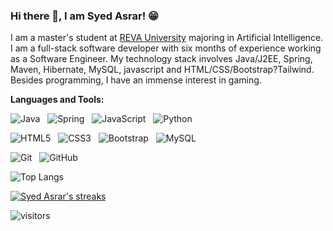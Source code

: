 ### Hi there 👋, I am Syed Asrar! 😁

I am a master's student at [REVA University](https://www.reva.edu.in/) majoring in Artificial Intelligence. I am a full-stack software developer with six months of experience working as a Software Engineer. My technology stack involves Java/J2EE, Spring, Maven, Hibernate, MySQL, javascript and HTML/CSS/Bootstrap?Tailwind. Besides programming, I have an immense interest in gaming.


**Languages and Tools:** 

![Java](https://img.shields.io/badge/-Java-black?logo=java&style=social)&nbsp;&nbsp;
![Spring](https://img.shields.io/badge/-Spring%20Framework-black?logo=spring&style=social)&nbsp;&nbsp;
![JavaScript](https://img.shields.io/badge/-JavaScript-black?logo=javascript&style=social)&nbsp;&nbsp;
![Python](https://img.shields.io/badge/-Python-black?logo=Python&style=social)&nbsp;&nbsp;

![HTML5](https://img.shields.io/badge/-HTML5-black?logo=html5&style=social)&nbsp;&nbsp;
![CSS3](https://img.shields.io/badge/-CSS3-black?logo=css3&style=social)&nbsp;&nbsp;
![Bootstrap](https://img.shields.io/badge/-Bootstrap-black?logo=bootstrap&style=social)&nbsp;&nbsp;
![MySQL](https://img.shields.io/badge/-MySQL-black?logo=mysql&style=social)&nbsp;&nbsp;

![Git](https://img.shields.io/badge/-Git-black?logo=git&style=social)&nbsp;&nbsp;
![GitHub](https://img.shields.io/badge/-GitHub-black?logo=github&style=social)&nbsp;&nbsp;


![Top Langs](https://github-readme-stats.vercel.app/api/top-langs/?username=syedasrar00&hide=TeX&layout=compact)

[![Syed Asrar's streaks](https://streak-stats.demolab.com/?user=syedasrar00)](https://git.io/streak-stats)

![visitors](https://visitor-badge.laobi.icu/badge?page_id=syedasrar00.syedasrar00)
